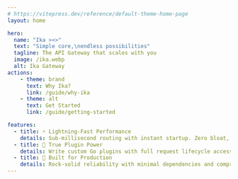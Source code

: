```yaml
---
# https://vitepress.dev/reference/default-theme-home-page
layout: home

hero:
  name: "Ika ><>"
  text: "Simple core,\nendless possibilities"
  tagline: The API Gateway that scales with you
  image: /ika.webp
  alt: Ika Gateway
actions:
    - theme: brand
      text: Why Ika?
      link: /guide/why-ika
    - theme: alt
      text: Get Started
      link: /guide/getting-started

features:
  - title: ⚡ Lightning-Fast Performance
    details: Sub-millisecond routing with instant startup. Zero bloat, pure speed.
  - title: 🔌 True Plugin Power
    details: Write custom Go plugins with full request lifecycle access. Infinite possibilities.
  - title: 🚀 Built for Production
    details: Rock-solid reliability with minimal dependencies and comprehensive testing.
---
```



